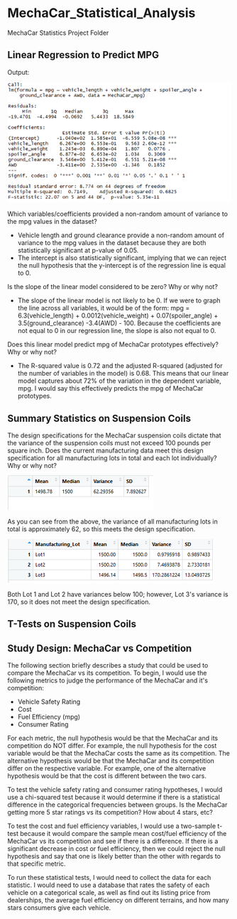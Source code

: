 # MechaCar_Statistical_Analysis
MechaCar Statistics Project Folder
## Linear Regression to Predict MPG
Output:

![Regression Output](https://github.com/SethBoswell/MechaCar_Statistical_Analysis/blob/main/Images/Regression%20Output.png)

Which variables/coefficients provided a non-random amount of variance to the mpg values in the dataset?
* Vehicle length and ground clearance provide a non-random amount of variance to the mpg values in the dataset because they are both statistically significant at p-value of 0.05.
* The intercept is also statistically significant, implying that we can reject the null hypothesis that the y-intercept is of the regression line is equal to 0.

Is the slope of the linear model considered to be zero? Why or why not?
* The slope of the linear model is not likely to be 0. If we were to graph the line across all variables, it would be of the form: mpg = 6.3(vehicle_length) + 0.0012(vehicle_weight) + 0.07(spoiler_angle) + 3.5(ground_clearance) -3.4(AWD) - 100. Because the coefficients are not equal to 0 in our regression line, the slope is also not equal to 0.

Does this linear model predict mpg of MechaCar prototypes effectively? Why or why not?
* The R-squared value is 0.72 and the adjusted R-squared (adjusted for the number of variables in the model) is 0.68. This means that our linear model captures about 72% of the variation in the dependent variable, mpg. I would say this effectively predicts the mpg of MechaCar prototypes. 

## Summary Statistics on Suspension Coils
The design specifications for the MechaCar suspension coils dictate that the variance of the suspension coils must not exceed 100 pounds per square inch. Does the current manufacturing data meet this design specification for all manufacturing lots in total and each lot individually? Why or why not?

![Total Summary](https://github.com/SethBoswell/MechaCar_Statistical_Analysis/blob/main/Images/Total%20Summary.png)

As you can see from the above, the variance of all manufacturing lots in total is approximately 62, so this meets the design specification.

![Lot Summary](https://github.com/SethBoswell/MechaCar_Statistical_Analysis/blob/main/Images/Lot%20Summary.png)

Both Lot 1 and Lot 2 have variances below 100; however, Lot 3's variance is 170, so it does not meet the design specification. 

## T-Tests on Suspension Coils

## Study Design: MechaCar vs Competition
The following section briefly describes a study that could be used to compare the MechaCar vs its competition. To begin, I would use the following metrics to judge the performance of the MechaCar and it's competition:
* Vehicle Safety Rating
* Cost
* Fuel Efficiency (mpg)
* Consumer Rating

For each metric, the null hypothesis would be that the MechaCar and its competition do NOT differ. For example, the null hypothesis for the cost variable would be that the MechaCar costs the same as its competition. The alternative hypothesis would be that the MechaCar and its competition differ on the respective variable. For example, one of the alternative hypothesis would be that the cost is different between the two cars.

To test the vehicle safety rating and consumer rating hypotheses, I would use a chi-squared test because it would determine if there is a statistical difference in the categorical frequencies between groups. Is the MechaCar getting more 5 star ratings vs its competition? How about 4 stars, etc? 

To test the cost and fuel efficiency variables, I would use a two-sample t-test because it would compare the sample mean cost/fuel efficiency of the MechaCar vs its competition and see if there is a difference. If there is a significant decrease in cost or fuel efficiency, then we could reject the null hypothesis and say that one is likely better than the other with regards to that specific metric. 

To run these statistical tests, I would need to collect the data for each statistic. I would need to use a database that rates the safety of each vehicle on a categorical scale, as well as find out its listing price from dealerships, the average fuel efficiency on different terrains, and how many stars consumers give each vehicle. 
